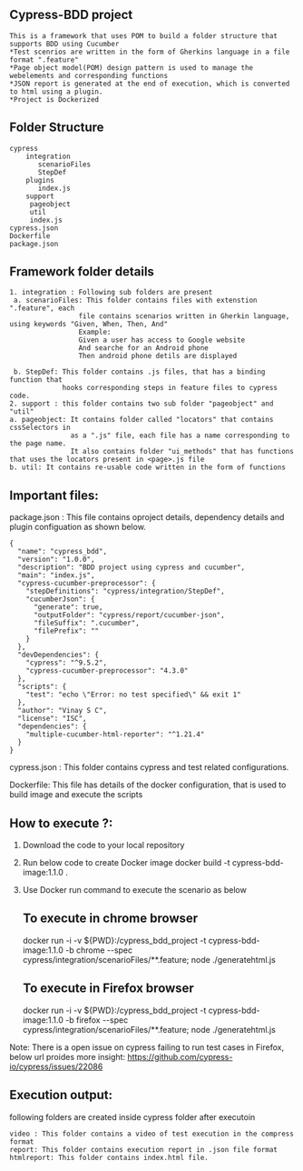 Cypress-BDD project
--------------------
```
This is a framework that uses POM to build a folder structure that supports BDD using Cucumber
*Test scenrios are written in the form of Gherkins language in a file format ".feature"
*Page object model(POM) design pattern is used to manage the webelements and corresponding functions 
*JSON report is generated at the end of execution, which is converted to html using a plugin.
*Project is Dockerized 
```

Folder Structure
-----------------
```
cypress
    integration
       scenarioFiles
       StepDef
    plugins
       index.js
    support
     pageobject
     util
     index.js
cypress.json
Dockerfile
package.json
```
Framework folder details
------------------------
```
1. integration : Following sub folders are present 
 a. scenarioFiles: This folder contains files with extenstion ".feature", each 
                 file contains scenarios written in Gherkin language, using keywords "Given, When, Then, And" 
                 Example:
                 Given a user has access to Google website
                 And searche for an Android phone
                 Then android phone detils are displayed

 b. StepDef: This folder contains .js files, that has a binding function that 
             hooks corresponding steps in feature files to cypress code.
2. support : this folder contains two sub folder "pageobject" and "util" 
a. pageobject: It contains folder called "locators" that contains cssSelectors in 
               as a ".js" file, each file has a name corresponding to the page name.
               It also contains folder "ui_methods" that has functions that uses the locators present in <page>.js file
b. util: It contains re-usable code written in the form of functions
```
Important files:
----------------

package.json : This file contains oproject details, dependency details
               and plugin configuation as shown below.
```
{
  "name": "cypress_bdd",
  "version": "1.0.0",
  "description": "BDD project using cypress and cucumber",
  "main": "index.js",
  "cypress-cucumber-preprocessor": {
    "stepDefinitions": "cypress/integration/StepDef",
    "cucumberJson": {
      "generate": true,
      "outputFolder": "cypress/report/cucumber-json",
      "fileSuffix": ".cucumber",
      "filePrefix": ""
    }
  },
  "devDependencies": {
    "cypress": "^9.5.2",
    "cypress-cucumber-preprocessor": "4.3.0"
  },
  "scripts": {
    "test": "echo \"Error: no test specified\" && exit 1"
  },
  "author": "Vinay S C",
  "license": "ISC",
  "dependencies": {
    "multiple-cucumber-html-reporter": "^1.21.4"
  }
}
```
cypress.json : This folder contains cypress and test related configurations.

Dockerfile: This file has details of the docker configuration, that is used to build image and execute the scripts

 
How to execute ?:
---------------
1. Download the code to your local repository
2. Run below code to create Docker image 
    docker build -t cypress-bdd-image:1.1.0 .
3. Use Docker run command to execute the scenario as below

    To execute in chrome browser 
    ---------------------------
    docker run -i -v ${PWD}:/cypress_bdd_project -t cypress-bdd-image:1.1.0  -b chrome --spec cypress/integration/scenarioFiles/**.feature; node ./generatehtml.js
    
    To execute in Firefox browser
    -----------------------------
    docker run -i -v ${PWD}:/cypress_bdd_project -t cypress-bdd-image:1.1.0  -b firefox --spec cypress/integration/scenarioFiles/**.feature; node ./generatehtml.js

Note: There is a open issue on cypress failing to run test cases in Firefox, below
url proides more insight: https://github.com/cypress-io/cypress/issues/22086


Execution output:
----------------
following folders are created inside cypress folder after executoin
```
video : This folder contains a video of test execution in the compress format
report: This folder contains execution report in .json file format
htmlreport: This folder contains index.html file.
```
                